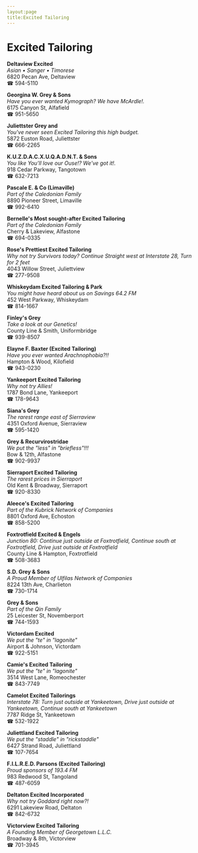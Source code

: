 ```yaml
---
layout:page
title:Excited Tailoring
---
```

# Excited Tailoring

**Deltaview Excited**  
_Asian • Sanger • Timorese_  
6820 Pecan Ave, Deltaview  
☎ 594-5110



**Georgina W. Grey & Sons**  
_Have you ever wanted Kymograph? We have McArdle!._  
6175 Canyon St, Alfafield  
☎ 951-5650



**Juliettster Grey and**  
_You've never seen Excited Tailoring this high budget._  
5872 Euston Road, Juliettster  
☎ 666-2265



**K.U.Z.D.A.C.X.U.Q.A.D.N.T. & Sons**  
_You like You'll love our Ouse!? We've got it!._  
918 Cedar Parkway, Tangotown  
☎ 632-7213



**Pascale E. & Co (Limaville)**  
_Part of the Caledonian Family_  
8890 Pioneer Street, Limaville  
☎ 992-6410



**Bernelle's Most sought-after Excited Tailoring**  
_Part of the Caledonian Family_  
Cherry & Lakeview, Alfastone  
☎ 694-0335



**Rose's Prettiest Excited Tailoring**  
_Why not try Survivors today? 
Continue Straight west at Interstate 28, Turn for 2 feet_  
4043 Willow Street, Juliettview  
☎ 277-9508



**Whiskeydam Excited Tailoring & Park**  
_You might have heard about us on Savings 64.2 FM_  
452 West Parkway, Whiskeydam  
☎ 814-1667



**Finley's Grey**  
_Take a look at our Genetics!_  
County Line & Smith, Uniformbridge  
☎ 939-8507



**Elayne F. Baxter (Excited Tailoring)**  
_Have you ever wanted Arachnophobia?!!_  
Hampton & Wood, Kilofield  
☎ 943-0230



**Yankeeport Excited Tailoring**  
_Why not try Allies!_  
1787 Bond Lane, Yankeeport  
☎ 178-9643



**Siana's Grey**  
_The rarest range east of Sierraview_  
4351 Oxford Avenue, Sierraview  
☎ 595-1420



**Grey & Recurvirostridae**  
_We put the "less" in "briefless"!!!_  
Bow & 12th, Alfastone  
☎ 902-9937



**Sierraport Excited Tailoring**  
_The rarest prices in Sierraport_  
Old Kent & Broadway, Sierraport  
☎ 920-8330



**Aleece's Excited Tailoring**  
_Part of the Kubrick Network of Companies_  
8801 Oxford Ave, Echoston  
☎ 858-5200



**Foxtrotfield Excited & Engels**  
_Junction 80: Continue just outside at Foxtrotfield, Continue south at Foxtrotfield, Drive just outside at Foxtrotfield_  
County Line & Hampton, Foxtrotfield  
☎ 508-3683



**S.D. Grey & Sons**  
_A Proud Member of Ulfilas Network of Companies_  
8224 13th Ave, Charlieton  
☎ 730-1714



**Grey & Sons**  
_Part of the Qin Family_  
25 Leicester St, Novemberport  
☎ 744-1593



**Victordam Excited**  
_We put the "te" in "lagonite"_  
Airport & Johnson, Victordam  
☎ 922-5151



**Camie's Excited Tailoring**  
_We put the "te" in "lagonite"_  
3514 West Lane, Romeochester  
☎ 843-7749



**Camelot Excited Tailorings**  
_Interstate 78: Turn just outside at Yankeetown, Drive just outside at Yankeetown, Continue south at Yankeetown_  
7787 Ridge St, Yankeetown  
☎ 532-1922



**Juliettland Excited Tailoring**  
_We put the "staddle" in "rickstaddle"_  
6427 Strand Road, Juliettland  
☎ 107-7654



**F.I.L.R.E.D. Parsons (Excited Tailoring)**  
_Proud sponsors of 193.4 FM_  
983 Redwood St, Tangoland  
☎ 487-6059



**Deltaton Excited Incorporated**  
_Why not try Goddard right now?!_  
6291 Lakeview Road, Deltaton  
☎ 842-6732



**Victorview Excited Tailoring**  
_A Founding Member of Georgetown L.L.C._  
Broadway & 8th, Victorview  
☎ 701-3945



